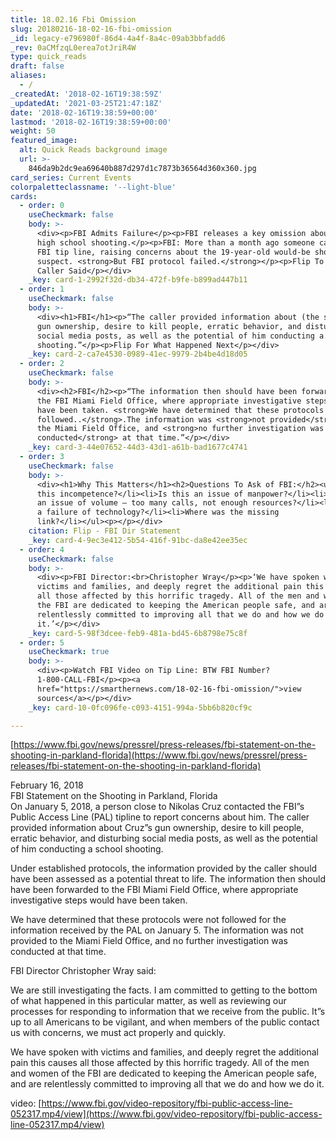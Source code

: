 ```yaml
---
title: 18.02.16 Fbi Omission
slug: 20180216-18-02-16-fbi-omission
_id: legacy-e796980f-86d4-4a4f-8a4c-09ab3bbfadd6
_rev: 0aCMfzqL0erea7otJriR4W
type: quick_reads
draft: false
aliases:
  - /
_createdAt: '2018-02-16T19:38:59Z'
_updatedAt: '2021-03-25T21:47:18Z'
date: '2018-02-16T19:38:59+00:00'
lastmod: '2018-02-16T19:38:59+00:00'
weight: 50
featured_image:
  alt: Quick Reads background image
  url: >-
    846da9b2dc9ea69640b887d297d1c7873b36564d360x360.jpg
card_series: Current Events
colorpaletteclassname: '--light-blue'
cards:
  - order: 0
    useCheckmark: false
    body: >-
      <div><p>FBI Admits Failure</p><p>FBI releases a key omission about Florida
      high school shooting.</p><p>FBI: More than a month ago someone called the
      FBI tip line, raising concerns about the 19-year-old would-be shooter
      suspect. <strong>But FBI protocol failed.</strong></p><p>Flip To See What
      Caller Said</p></div>
    _key: card-1-2992f32d-db34-472f-b9fe-b899ad447b11
  - order: 1
    useCheckmark: false
    body: >-
      <div><h1>FBI</h1><p>“The caller provided information about (the suspect’s)
      gun ownership, desire to kill people, erratic behavior, and disturbing
      social media posts, as well as the potential of him conducting a school
      shooting.”</p><p>Flip For What Happened Next</p></div>
    _key: card-2-ca7e4530-0989-41ec-9979-2b4be4d18d05
  - order: 2
    useCheckmark: false
    body: >-
      <div><h2>FBI</h2><p>“The information then should have been forwarded to
      the FBI Miami Field Office, where appropriate investigative steps would
      have been taken. <strong>We have determined that these protocols were not
      followed..</strong>.The information was <strong>not provided</strong> to
      the Miami Field Office, and <strong>no further investigation was
      conducted</strong> at that time.”</p></div>
    _key: card-3-44e07652-44d3-43d1-a61b-bad1677c4741
  - order: 3
    useCheckmark: false
    body: >-
      <div><h1>Why This Matters</h1><h2>Questions To Ask of FBI:</h2><ul><li>Is
      this incompetence?</li><li>Is this an issue of manpower?</li><li>Is this
      an issue of volume – too many calls, not enough resources?</li><li>Is this
      a failure of technology?</li><li>Where was the missing
      link?</li></ul><p></p></div>
    citation: Flip - FBI Dir Statement
    _key: card-4-9ec3e412-5b54-416f-91bc-da8e42ee35ec
  - order: 4
    useCheckmark: false
    body: >-
      <div><p>FBI Director:<br>Christopher Wray</p><p>‘We have spoken with
      victims and families, and deeply regret the additional pain this causes
      all those affected by this horrific tragedy. All of the men and women of
      the FBI are dedicated to keeping the American people safe, and are
      relentlessly committed to improving all that we do and how we do
      it.’</p></div>
    _key: card-5-98f3dcee-feb9-481a-bd45-6b8798e75c8f
  - order: 5
    useCheckmark: true
    body: >-
      <div><p>Watch FBI Video on Tip Line: BTW FBI Number?
      1-800-CALL-FBI</p><p><a
      href="https://smarthernews.com/18-02-16-fbi-omission/">view
      sources</a></p></div>
    _key: card-10-0fc096fe-c093-4151-994a-5bb6b820cf9c

---
```

[https://www.fbi.gov/news/pressrel/press-releases/fbi-statement-on-the-shooting-in-parkland-florida](https://www.fbi.gov/news/pressrel/press-releases/fbi-statement-on-the-shooting-in-parkland-florida)

February 16, 2018  
FBI Statement on the Shooting in Parkland, Florida  
On January 5, 2018, a person close to Nikolas Cruz contacted the FBI”s Public Access Line (PAL) tipline to report concerns about him. The caller provided information about Cruz”s gun ownership, desire to kill people, erratic behavior, and disturbing social media posts, as well as the potential of him conducting a school shooting.

Under established protocols, the information provided by the caller should have been assessed as a potential threat to life. The information then should have been forwarded to the FBI Miami Field Office, where appropriate investigative steps would have been taken.

We have determined that these protocols were not followed for the information received by the PAL on January 5. The information was not provided to the Miami Field Office, and no further investigation was conducted at that time.

FBI Director Christopher Wray said:

We are still investigating the facts. I am committed to getting to the bottom of what happened in this particular matter, as well as reviewing our processes for responding to information that we receive from the public. It”s up to all Americans to be vigilant, and when members of the public contact us with concerns, we must act properly and quickly.

We have spoken with victims and families, and deeply regret the additional pain this causes all those affected by this horrific tragedy. All of the men and women of the FBI are dedicated to keeping the American people safe, and are relentlessly committed to improving all that we do and how we do it.

video: [https://www.fbi.gov/video-repository/fbi-public-access-line-052317.mp4/view](https://www.fbi.gov/video-repository/fbi-public-access-line-052317.mp4/view)